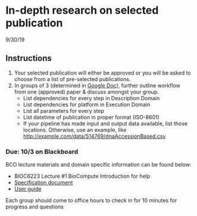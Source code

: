 In-depth research on selected publication 
===================================
9/30/19

## Instructions
1. Your selected publication will either be approved or you will be asked to choose from a list of pre-selected publications.
2. In groups of 3 (determined in [Google Doc](https://docs.google.com/document/d/1IoG7QQ7TwVDvsDJEGkueI7SU_OaWRlZk2wJ4VnlDr9M/edit?usp=sharing)), further outline workflow from one (approved) paper & discuss amongst your group.    
    - List dependencies for every step in Description Domain
    - List dependencies for platform in Execution Domain
    - List all parameters for every step
    - List datetime of publication in proper format (ISO-8601)
    - If your pipeline has made input and output data available, list those locations. Otherwise, use an example, like http://example.com/data/514769/dnaAccessionBased.csv
 
### Due: 10/3 on Blackboard



BCO lecture materials and domain specific information can be found below:
- BIOC6223 Lecture #1 BioCompute Introduction for help
- [Specification document](https://github.com/biocompute-objects/BCO_Specification)
- [User guide](https://github.com/biocompute-objects/BCO_Specification/blob/master/user_guide.md)
 
Each group should come to office hours to check in for 10 minutes for progress and questions          
